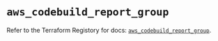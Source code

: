 # `aws_codebuild_report_group`

Refer to the Terraform Registory for docs: [`aws_codebuild_report_group`](https://www.terraform.io/docs/providers/aws/r/codebuild_report_group).
